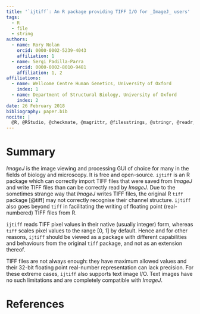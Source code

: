 ```yaml
---
title: '`ijtiff`: An R package providing TIFF I/O for _ImageJ_ users'
tags:
  - R
  - file
  - string
authors:
  - name: Rory Nolan
    orcid: 0000-0002-5239-4043
    affiliation: 1
  - name: Sergi Padilla-Parra
    orcid: 0000-0002-8010-9481
    affiliation: 1, 2
affiliations:
  - name: Wellcome Centre Human Genetics, University of Oxford
    index: 1
  - name: Department of Structural Biology, University of Oxford
    index: 2
date: 26 February 2018
bibliography: paper.bib
nocite: | 
  @R, @RStudio, @checkmate, @magrittr, @filesstrings, @stringr, @readr, @purrr, @Rcpp, @fields, @grDevices, @knitr, @testthat, @rmarkdown, @covr, @devtools, @exampletestr, @ImageJ, @BioFormats, @libtiff
---
```


# Summary
_ImageJ_ is the image viewing and processing GUI of choice for many in the fields of biology and microscopy. It is free and open-source. `ijtiff` is an R package which can correctly import TIFF files that were saved from _ImageJ_ and write TIFF files than can be correctly read by _ImageJ_. Due to the sometimes strange way that _ImageJ_ writes TIFF files, the original R `tiff` package [@tiff] may not correctly recognise their channel structure. 
`ijtiff` also goes beyond `tiff` in facilitating the writing of floating point (real-numbered) TIFF files from R. 

`ijtiff` reads TIFF pixel values in their native (usually integer) form, whereas `tiff` scales pixel values to the range [0, 1] by default. Hence and for other reasons, `ijtiff` should be viewed as a package with different capabilities and behaviours from the original `tiff` package, and not as an extension thereof. 

TIFF files are not always enough: they have maximum allowed values and their 32-bit floating point real-number representation can lack precision. For these extreme cases, `ijtiff` also supports text image I/O. Text images have no such limitations and are completely compatible with _ImageJ_. 

# References
